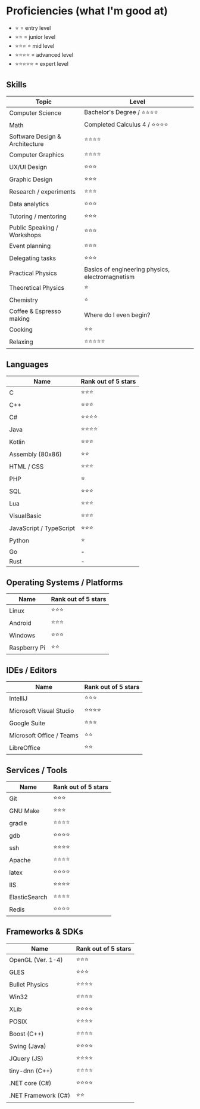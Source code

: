# Proficiencies (what I'm good at)
- :star: = entry level
- :star::star: = junior level
- :star::star::star: = mid level
- :star::star::star::star: = advanced level
- :star::star::star::star::star: = expert level

## Skills

| Topic | Level |
| ----- | ------------------- |
| Computer Science | Bachelor's Degree / :star::star::star::star: |
| Math  | Completed Calculus 4 / :star::star::star::star: |
| Software Design & Architecture | :star::star::star::star: |
| Computer Graphics | :star::star::star::star: |
| UX/UI Design | :star::star::star: |
| Graphic Design | :star::star::star: |
| Research / experiments | :star::star::star: |
| Data analytics | :star::star::star: |
| Tutoring / mentoring | :star::star::star: |
| Public Speaking / Workshops | :star::star::star: |
| Event planning | :star::star::star: |
| Delegating tasks | :star::star::star: |
| Practical Physics | Basics of engineering physics, electromagnetism |
| Theoretical Physics | :star: |
| Chemistry | :star: |
| Coffee & Espresso making | Where do I even begin? |
| Cooking | :star::star: |
| Relaxing | :star::star::star::star::star: |

## Languages

| Name                    | Rank out of 5 stars |
| ----------------------- | ------------------- |
| C                       | :star::star::star: |
| C++                     | :star::star::star: |
| C#                      | :star::star::star::star: |
| Java                    | :star::star::star::star: |
| Kotlin                  | :star::star::star: |
| Assembly (80x86)        | :star::star: |
| HTML / CSS              | :star::star::star: |
| PHP                     | :star: |
| SQL                     | :star::star::star: |
| Lua                     | :star::star::star: |
| VisualBasic             | :star::star::star: |
| JavaScript / TypeScript | :star::star::star: |
| Python                  | :star: |
| Go                      | - |
| Rust                    | - |

## Operating Systems / Platforms

| Name         | Rank out of 5 stars |
| ------------ | ------------------- |
| Linux        | :star::star::star:  |
| Android      | :star::star::star:  |
| Windows      | :star::star::star:  |
| Raspberry Pi | :star::star:        |

## IDEs / Editors

| Name          | Rank out of 5 stars |
| ------------- | ------------------- |
| IntelliJ | :star::star::star: |
| Microsoft Visual Studio | :star::star::star::star: |
| Google Suite | :star::star::star: |
| Microsoft Office / Teams | :star::star: |
| LibreOffice | :star::star: |

## Services / Tools

| Name          | Rank out of 5 stars |
| ------------- | ------------------- |
| Git           | :star::star::star: |
| GNU Make      | :star::star::star: |
| gradle        | :star::star::star::star: |
| gdb           | :star::star::star::star: |
| ssh           | :star::star::star::star: |
| Apache        | :star::star::star::star: |
| latex         | :star::star::star::star: |
| IIS           | :star::star::star::star: |
| ElasticSearch | :star::star::star::star: |
| Redis         | :star::star::star::star: |

## Frameworks & SDKs

| Name                | Rank out of 5 stars |
| ------------------- | ------------------- |
| OpenGL (Ver. 1-4)   | :star::star::star: |
| GLES                | :star::star::star: |
| Bullet Physics      | :star::star::star::star: |
| Win32               | :star::star::star::star: |
| XLib                | :star::star::star::star: |
| POSIX               | :star::star::star::star: |
| Boost (C++)         | :star::star::star::star: |
| Swing (Java)        | :star::star::star::star: |
| JQuery (JS)         | :star::star::star::star: |
| tiny-dnn (C++)      | :star::star::star::star: |
| .NET core (C#)      | :star::star::star::star: |
| .NET Framework (C#) | :star::star:             |
